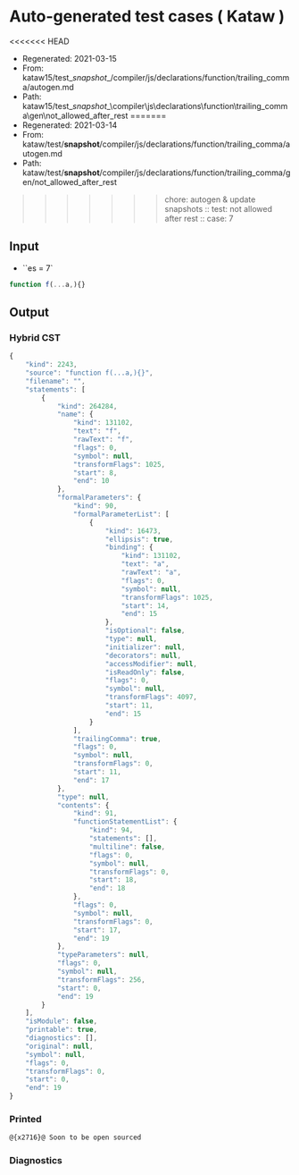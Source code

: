 # Auto-generated test cases ( Kataw )
<<<<<<< HEAD
- Regenerated: 2021-03-15
- From: kataw15/test\__snapshot__/compiler/js/declarations/function/trailing_comma/autogen.md
- Path: kataw15/test\__snapshot__\compiler\js\declarations\function\trailing_comma\gen\not_allowed_after_rest
=======
- Regenerated: 2021-03-14
- From: kataw/test/__snapshot__/compiler/js/declarations/function/trailing_comma/autogen.md
- Path: kataw/test/__snapshot__/compiler/js/declarations/function/trailing_comma/gen/not_allowed_after_rest
>>>>>>> chore: autogen & update snapshots
> :: test: not allowed after rest
> :: case: 7
## Input
- ``es = 7`

`````js
function f(...a,){}
`````

## Output

### Hybrid CST

```javascript
{
    "kind": 2243,
    "source": "function f(...a,){}",
    "filename": "",
    "statements": [
        {
            "kind": 264284,
            "name": {
                "kind": 131102,
                "text": "f",
                "rawText": "f",
                "flags": 0,
                "symbol": null,
                "transformFlags": 1025,
                "start": 8,
                "end": 10
            },
            "formalParameters": {
                "kind": 90,
                "formalParameterList": [
                    {
                        "kind": 16473,
                        "ellipsis": true,
                        "binding": {
                            "kind": 131102,
                            "text": "a",
                            "rawText": "a",
                            "flags": 0,
                            "symbol": null,
                            "transformFlags": 1025,
                            "start": 14,
                            "end": 15
                        },
                        "isOptional": false,
                        "type": null,
                        "initializer": null,
                        "decorators": null,
                        "accessModifier": null,
                        "isReadOnly": false,
                        "flags": 0,
                        "symbol": null,
                        "transformFlags": 4097,
                        "start": 11,
                        "end": 15
                    }
                ],
                "trailingComma": true,
                "flags": 0,
                "symbol": null,
                "transformFlags": 0,
                "start": 11,
                "end": 17
            },
            "type": null,
            "contents": {
                "kind": 91,
                "functionStatementList": {
                    "kind": 94,
                    "statements": [],
                    "multiline": false,
                    "flags": 0,
                    "symbol": null,
                    "transformFlags": 0,
                    "start": 18,
                    "end": 18
                },
                "flags": 0,
                "symbol": null,
                "transformFlags": 0,
                "start": 17,
                "end": 19
            },
            "typeParameters": null,
            "flags": 0,
            "symbol": null,
            "transformFlags": 256,
            "start": 0,
            "end": 19
        }
    ],
    "isModule": false,
    "printable": true,
    "diagnostics": [],
    "original": null,
    "symbol": null,
    "flags": 0,
    "transformFlags": 0,
    "start": 0,
    "end": 19
}
```

### Printed

```javascript
@{x2716}@ Soon to be open sourced
```

### Diagnostics

```javascript

```

